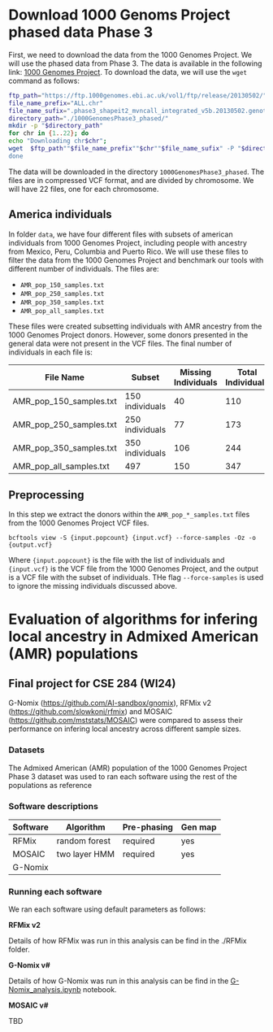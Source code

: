 # Download 1000 Genoms Project phased data Phase 3 

First, we need to download the data from the 1000 Genomes Project. We will use the phased data from Phase 3. The data is available in the following link: [1000 Genomes Project](ftp://ftp.1000genomes.ebi.ac.uk/vol1/ftp/release/20130502/). To download the data, we will use the `wget` command as follows:

```bash
ftp_path="https://ftp.1000genomes.ebi.ac.uk/vol1/ftp/release/20130502/"
file_name_prefix="ALL.chr"
file_name_sufix=".phase3_shapeit2_mvncall_integrated_v5b.20130502.genotypes.vcf.gz"
directory_path="./1000GenomesPhase3_phased/"
mkdir -p "$directory_path"
for chr in {1..22}; do 
echo "Downloading chr$chr"; 
wget  $ftp_path""$file_name_prefix""$chr""$file_name_sufix" -P "$directory_path"; 
done
```

The data will be downloaded in the directory `1000GenomesPhase3_phased`. The files are in compressed VCF format, and are divided by chromosome. We will have 22 files, one for each chromosome.

## America individuals

In folder `data`, we have four different files with subsets of american individuals from 1000 Genomes Project, including people with ancestry from Mexico, Peru, Columbia and Puerto Rico. We will use these files to filter the data from the 1000 Genomes Project and benchmark our tools with different number of individuals. The files are:

- `AMR_pop_150_samples.txt`
- `AMR_pop_250_samples.txt`
- `AMR_pop_350_samples.txt`
- `AMR_pop_all_samples.txt`

These files were created subsetting individuals with AMR ancestry from the 1000 Genomes Project donors. However, some donors presented in the general data were not present in the VCF files. The final number of individuals in each file is:

| File Name | Subset | Missing Individuals | Total Individuals |
|-----------|--------|---------------------|-------------------|
| AMR_pop_150_samples.txt | 150 individuals | 40 | 110 | 
| AMR_pop_250_samples.txt | 250 individuals | 77 | 173 |
| AMR_pop_350_samples.txt | 350 individuals | 106 | 244 |
| AMR_pop_all_samples.txt | 497 | 150 | 347 |

## Preprocessing
In this step we extract the donors within the `AMR_pop_*_samples.txt` files from the 1000 Genomes Project VCF files. 

```bcftools view -S {input.popcount} {input.vcf} --force-samples -Oz -o {output.vcf}```

Where `{input.popcount}` is the file with the list of individuals and `{input.vcf}` is the VCF file from the 1000 Genomes Project, and the output is a VCF file with the subset of individuals. THe flag `--force-samples` is used to ignore the missing individuals discussed above.

# Evaluation of algorithms for infering local ancestry in Admixed American (AMR) populations
## Final project for CSE 284 (WI24)

G-Nomix (https://github.com/AI-sandbox/gnomix), RFMix v2 (https://github.com/slowkoni/rfmix) and MOSAIC (https://github.com/mststats/MOSAIC) were compared to assess their performance on infering local ancestry across different sample sizes.

### Datasets
The Admixed American (AMR) population of the 1000 Genomes Project Phase 3 dataset was used to ran each software using the rest of the populations as reference

### Software descriptions

| Software  | Algorithm | Pre-phasing | Gen map |
| --------- | --------- | ----------- | ------- |
| RFMix  | random forest  | required | yes |
| MOSAIC | two layer HMM  | required | yes |
| G-Nomix  |   |  |  |


### Running each software
We ran each software using default parameters as follows:

**RFMix v2**

Details of how RFMix was run in this analysis can be find in the ./RFMix folder.

**G-Nomix v#**

Details of how G-Nomix was run in this analysis can be find in the [G-Nomix_analysis.ipynb](G-Nomix_analysis.ipynb) notebook.

**MOSAIC v#**

TBD



